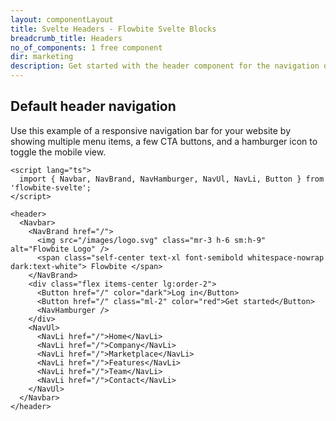 ```yaml
---
layout: componentLayout
title: Svelte Headers - Flowbite Svelte Blocks
breadcrumb_title: Headers
no_of_components: 1 free component
dir: marketing
description: Get started with the header component for the navigation of a website featuring multi-level dropdowns, mega-menus, search bars, language selectors, and more.
---
```


## Default header navigation

Use this example of a responsive navigation bar for your website by showing multiple menu items, a few CTA buttons, and a hamburger icon to toggle the mobile view.

```svelte example
<script lang="ts">
  import { Navbar, NavBrand, NavHamburger, NavUl, NavLi, Button } from 'flowbite-svelte';
</script>

<header>
  <Navbar>
    <NavBrand href="/">
      <img src="/images/logo.svg" class="mr-3 h-6 sm:h-9" alt="Flowbite Logo" />
      <span class="self-center text-xl font-semibold whitespace-nowrap dark:text-white"> Flowbite </span>
    </NavBrand>
    <div class="flex items-center lg:order-2">
      <Button href="/" color="dark">Log in</Button>
      <Button href="/" class="ml-2" color="red">Get started</Button>
      <NavHamburger />
    </div>
    <NavUl>
      <NavLi href="/">Home</NavLi>
      <NavLi href="/">Company</NavLi>
      <NavLi href="/">Marketplace</NavLi>
      <NavLi href="/">Features</NavLi>
      <NavLi href="/">Team</NavLi>
      <NavLi href="/">Contact</NavLi>
    </NavUl>
  </Navbar>
</header>
```

